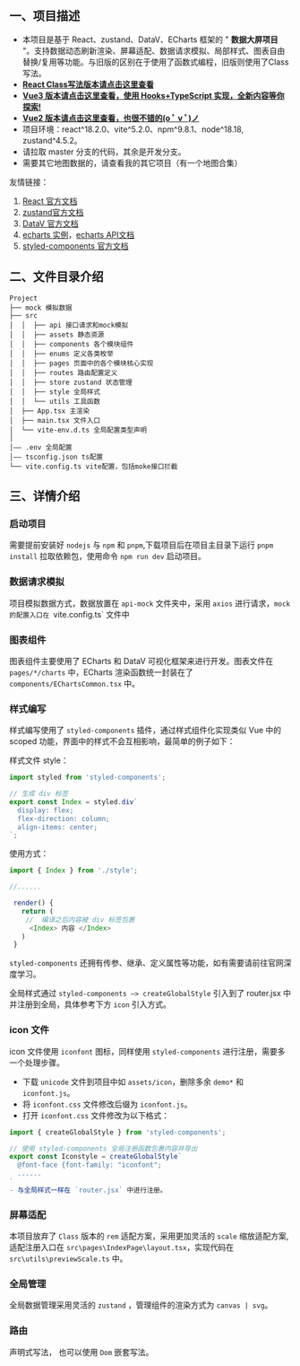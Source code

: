 
## 一、项目描述

- 本项目是基于 React、zustand、DataV、ECharts 框架的 " **数据大屏项目** "。支持数据动态刷新渲染、屏幕适配、数据请求模拟、局部样式、图表自由替换/复用等功能。与旧版的区别在于使用了函数式编程，旧版则使用了Class写法。
- [**React Class写法版本请点击这里查看**](https://gitee.com/MTrun/react-big-screen)
- [**Vue3 版本请点击这里查看，使用 Hooks+TypeScript 实现，全新内容等你探索!**](https://gitee.com/MTrun/vue-big-screen-plugin)
- [**Vue2 版本请点击这里查看，也很不错的(o ﾟ v ﾟ)ノ**](https://gitee.com/MTrun/big-screen-vue-datav)
- 项目环境：react^18.2.0、vite^5.2.0、npm^9.8.1、node^18.18, zustand^4.5.2。
- 请拉取 master 分支的代码，其余是开发分支。
- 需要其它地图数据的，请查看我的其它项目（有一个地图合集）

友情链接：

1.  [React 官方文档](https://react.docschina.org/docs/introducing-jsx.html)
2.  [zustand官方文档](https://zustand-demo.pmnd.rs/)
3.  [DataV 官方文档](http://datav-react.jiaminghi.com/guide/)
4.  [echarts 实例](https://echarts.apache.org/examples/zh/index.html)，[echarts API文档](https://echarts.apache.org/zh/api.html#echarts)
5.  [styled-components 官方文档](https://styled-components.com/)

## 二、文件目录介绍

```shell
Project
├── mock 模拟数据
├── src
│  │  ├── api 接口请求和mock模拟
│  │  ├── assets 静态资源
│  │  ├── components 各个模块组件
│  │  ├── enums 定义各类枚举
│  │  ├── pages 页面中的各个模块核心实现
│  │  ├── routes 路由配置定义
│  │  ├── store zustand 状态管理
│  │  ├── style 全局样式
│  │  └── utils 工具函数
│  ├── App.tsx 主渲染
│  ├── main.tsx 文件入口
│  └── vite-env.d.ts 全局配置类型声明
│
│—— .env 全局配置
│—— tsconfig.json ts配置
└── vite.config.ts vite配置，包括moke接口拦截
```

## 三、详情介绍

### 启动项目

需要提前安装好 `nodejs` 与 `npm` 和 `pnpm`,下载项目后在项目主目录下运行 `pnpm install` 拉取依赖包，使用命令 `npm run dev` 启动项目。

### 数据请求模拟

项目模拟数据方式，数据放置在 `api-mock` 文件夹中，采用 `axios` 进行请求，`mock 的配置入口在 `vite.config.ts` 文件中

### 图表组件

图表组件主要使用了 ECharts 和 DataV 可视化框架来进行开发。图表文件在 `pages/*/charts` 中，ECharts 渲染函数统一封装在了 `components/EChartsCommon.tsx` 中。

### 样式编写

样式编写使用了 `styled-components` 插件，通过样式组件化实现类似 Vue 中的 scoped 功能，界面中的样式不会互相影响，最简单的例子如下：

样式文件 style：

```js
import styled from 'styled-components';

// 生成 div 标签
export const Index = styled.div`
  display: flex;
  flex-direction: column;
  align-items: center;
`;
```

使用方式：

```js
import { Index } from './style';

//......

 render() {
   return (
    //  编译之后内容被 div 标签包裹
     <Index> 内容 </Index>
   )
 }
```
`styled-components` 还拥有传参、继承、定义属性等功能，如有需要请前往官网深度学习。

全局样式通过 `styled-components —> createGlobalStyle` 引入到了 router.jsx 中并注册到全局，具体参考下方 `icon` 引入方式。

### icon 文件

icon 文件使用 `iconfont` 图标，同样使用 `styled-components` 进行注册，需要多一个处理步骤。

- 下载 `unicode` 文件到项目中如 `assets/icon`，删除多余 `demo*` 和 `iconfont.js`。
- 将 `iconfont.css` 文件修改后缀为 `iconfont.js`。
- 打开 `iconfont.css` 文件修改为以下格式：

```js
import { createGlobalStyle } from 'styled-components';

// 使用 styled-components 全局注册函数包裹内容并导出
export const Iconstyle = createGlobalStyle`
  @font-face {font-family: "iconfont";
  ......
`
- 与全局样式一样在 `router.jsx` 中进行注册。
```

### 屏幕适配

本项目放弃了 `Class` 版本的 `rem` 适配方案，采用更加灵活的 `scale` 缩放适配方案, 适配注册入口在 `src\pages\IndexPage\layout.tsx`，实现代码在 `src\utils\previewScale.ts` 中。

### 全局管理

全局数据管理采用灵活的 `zustand` ，管理组件的渲染方式为 `canvas | svg`。

### 路由

声明式写法， 也可以使用 `Dom` 嵌套写法。

